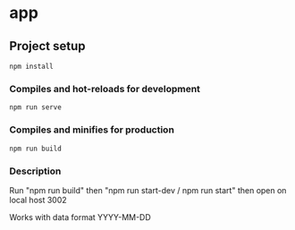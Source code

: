 # app

## Project setup

```
npm install
```

### Compiles and hot-reloads for development

```
npm run serve
```

### Compiles and minifies for production

```
npm run build
```

### Description

Run "npm run build" then  "npm run start-dev / npm run start" then open on local host 3002 

Works with data format YYYY-MM-DD

